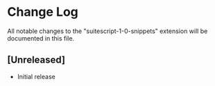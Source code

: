 # Change Log

All notable changes to the "suitescript-1-0-snippets" extension will be documented in this file.

## [Unreleased]

- Initial release